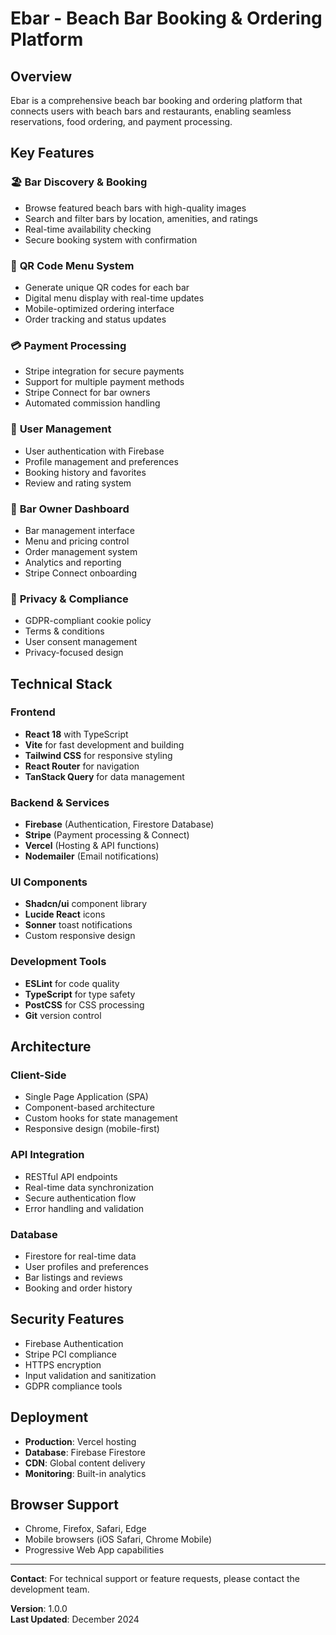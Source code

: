 # Ebar - Beach Bar Booking & Ordering Platform

## Overview
Ebar is a comprehensive beach bar booking and ordering platform that connects users with beach bars and restaurants, enabling seamless reservations, food ordering, and payment processing.

## Key Features

### 🏖️ **Bar Discovery & Booking**
- Browse featured beach bars with high-quality images
- Search and filter bars by location, amenities, and ratings
- Real-time availability checking
- Secure booking system with confirmation

### 📱 **QR Code Menu System**
- Generate unique QR codes for each bar
- Digital menu display with real-time updates
- Mobile-optimized ordering interface
- Order tracking and status updates

### 💳 **Payment Processing**
- Stripe integration for secure payments
- Support for multiple payment methods
- Stripe Connect for bar owners
- Automated commission handling

### 👤 **User Management**
- User authentication with Firebase
- Profile management and preferences
- Booking history and favorites
- Review and rating system

### 🏪 **Bar Owner Dashboard**
- Bar management interface
- Menu and pricing control
- Order management system
- Analytics and reporting
- Stripe Connect onboarding

### 🍪 **Privacy & Compliance**
- GDPR-compliant cookie policy
- Terms & conditions
- User consent management
- Privacy-focused design

## Technical Stack

### **Frontend**
- **React 18** with TypeScript
- **Vite** for fast development and building
- **Tailwind CSS** for responsive styling
- **React Router** for navigation
- **TanStack Query** for data management

### **Backend & Services**
- **Firebase** (Authentication, Firestore Database)
- **Stripe** (Payment processing & Connect)
- **Vercel** (Hosting & API functions)
- **Nodemailer** (Email notifications)

### **UI Components**
- **Shadcn/ui** component library
- **Lucide React** icons
- **Sonner** toast notifications
- Custom responsive design

### **Development Tools**
- **ESLint** for code quality
- **TypeScript** for type safety
- **PostCSS** for CSS processing
- **Git** version control

## Architecture

### **Client-Side**
- Single Page Application (SPA)
- Component-based architecture
- Custom hooks for state management
- Responsive design (mobile-first)

### **API Integration**
- RESTful API endpoints
- Real-time data synchronization
- Secure authentication flow
- Error handling and validation

### **Database**
- Firestore for real-time data
- User profiles and preferences
- Bar listings and reviews
- Booking and order history

## Security Features
- Firebase Authentication
- Stripe PCI compliance
- HTTPS encryption
- Input validation and sanitization
- GDPR compliance tools

## Deployment
- **Production**: Vercel hosting
- **Database**: Firebase Firestore
- **CDN**: Global content delivery
- **Monitoring**: Built-in analytics

## Browser Support
- Chrome, Firefox, Safari, Edge
- Mobile browsers (iOS Safari, Chrome Mobile)
- Progressive Web App capabilities

---

**Contact**: For technical support or feature requests, please contact the development team.

**Version**: 1.0.0  
**Last Updated**: December 2024
